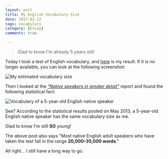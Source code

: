 ```yaml
---
layout: post
title: My English Vocabulary Size
date: 2017-02-12
tags: vocabulary
category: [Essay]
comments: true

---
```


> Glad to know I'm already 5 years old!

Today I took a test of English vocabulary, and [here](http://testyourvocab.com/result?user=7863647) is my result. If it is no longer available, you can look at the following screenshot:

![My estimated vocabulary size](https://raw.githubusercontent.com/yaobinwen/yaobinwen.github.io/master/images/posts/2017/02-12/my_result.png)

Then I looked at the [_"Native speakers in greater detail"_](http://testyourvocab.com/blog/2013-05-08-Native-speakers-in-greater-detail#newMainchartNative) report and found the following statistical fact:

![Vocabulary of a 5-year-old English native speaker](https://raw.githubusercontent.com/yaobinwen/yaobinwen.github.io/master/images/posts/2017/02-12/vocab_of_native.png)

See? According to the statistical results posted on May 2013, a 5-year-old English native speaker has the same vocabulary size as me.

Glad to know I'm still **SO** young!

The above post also says "Most native English adult speakers who have taken the test fall in the range **20,000–35,000 words**."

All right... I still have a long way to go.
